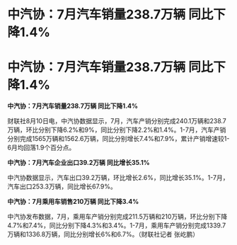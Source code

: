 # 中汽协：7月汽车销量238.7万辆 同比下降1.4%

# 中汽协：7月汽车销量238.7万辆 同比下降1.4%

**中汽协：7月汽车销量238.7万辆 同比下降1.4%**

财联社8月10日电，中汽协数据显示，7月，汽车产销分别完成240.1万辆和238.7万辆，环比分别下降6.2%和9%，同比分别下降2.2%和1.4%。1-7月，汽车产销分别完成1565万辆和1562.6万辆，同比分别增长7.4%和7.9%，累计产销增速较1-6月均回落1.9个百分点。

**中汽协：7月汽车企业出口39.2万辆 同比增长35.1%**

中汽协数据显示，汽车出口39.2万辆，环比增长2.6%，同比增长35.1%。1-7月，汽车出口253.3万辆，同比增长67.9%。

**中汽协：7月乘用车销售210万辆 同比下降3.4%**

中汽协发布数据，7月，乘用车产销分别完成211.5万辆和210万辆，环比分别下降4.7%和7.4%，同比分别下降4.3%和3.4%。1-7月，乘用车产销分别完成1339.7万辆和1336.8万辆，同比分别增长6%和6.7%。（财联社记者
张屹鹏）

